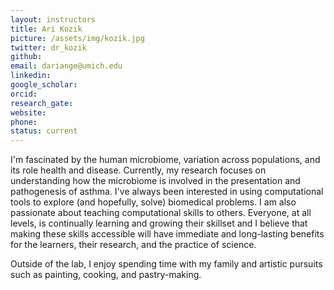 ```yaml
---
layout: instructors
title: Ari Kozik
picture: /assets/img/kozik.jpg
twitter: dr_kozik
github:
email: dariange@umich.edu
linkedin:
google_scholar:
orcid:
research_gate:
website:
phone:
status: current
---
```


I'm fascinated by the human microbiome, variation across populations, and its role health and disease. Currently, my research focuses on understanding how the microbiome is involved in the presentation and pathogenesis of asthma. I've always been interested in using computational tools to explore (and hopefully, solve) biomedical problems. I am also passionate about teaching computational skills to others. Everyone, at all levels, is continually learning and growing their skillset and I believe that making these skills accessible will have immediate and long-lasting benefits for the learners, their research, and the practice of science.

Outside of the lab, I enjoy spending time with my family and artistic pursuits such as painting, cooking, and pastry-making.
